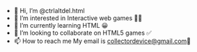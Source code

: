 - 👋 Hi, I’m @ctrlaltdel.html
- 👀 I’m interested in Interactive web games 🧑‍💻
- 🌱 I’m currently learning HTML 😀
- 💞️ I’m looking to collaborate on HTML5 games ✅
- 📫 How to reach me My email is collectordevice@gmail.com📧
